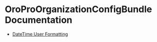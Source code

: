 OroProOrganizationConfigBundle Documentation
=============================

- [DateTime User Formatting](./reference/datetime-user-formatting.md)
